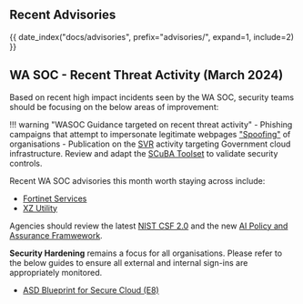 ## Recent Advisories

{{ date_index("docs/advisories", prefix="advisories/", expand=1, include=2) }}

## WA SOC - Recent Threat Activity (March 2024)

Based on recent high impact incidents seen by the WA SOC, security teams should be focusing on the below areas of improvement:

!!! warning "WASOC Guidance targeted on recent threat activity"
    - Phishing campaigns that attempt to impersonate legitimate webpages ["Spoofing"](https://www.mimecast.com/content/website-spoofing/) of organisations
    - Publication on the [SVR](https://www.cyber.gov.au/about-us/view-all-content/alerts-and-advisories/svr-cyber-actors-adapt-tactics-initial-cloud-access) activity targeting Government cloud infrastructure. Review and adapt the [SCuBA Toolset](https://www.cisa.gov/resources-tools/services/secure-cloud-business-applications-scuba-project) to validate security controls.

Recent WA SOC advisories this month worth staying across include:

- [Fortinet Services](https://soc.cyber.wa.gov.au/advisories/20240313002-Fortinet-Updates-Multiple-Products/)
- [XZ Utility](https://soc.cyber.wa.gov.au/advisories/20240402002-Supply-Chain-Compromise-Affecting-XZ-Utils-Data-Compression-Library/)

Agencies should review the latest [NIST CSF 2.0](https://www.nist.gov/quick-start-guides) and the new [AI Policy and Assurance Framwework](https://www.wa.gov.au/government/publications/wa-government-artificial-intelligence-policy-and-assurance-framework).

**Security Hardening** remains a focus for all organisations. Please refer to the below guides to ensure all external and internal sign-ins are appropriately monitored.

- [ASD Blueprint for Secure Cloud (E8)](https://blueprint.asd.gov.au/security-and-governance/essential-eight/)
